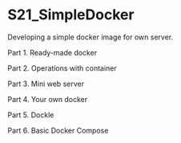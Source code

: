 # S21_SimpleDocker
 Developing a simple docker image for own server.

Part 1. Ready-made docker

Part 2. Operations with container

Part 3. Mini web server

Part 4. Your own docker

Part 5. Dockle

Part 6. Basic Docker Compose


